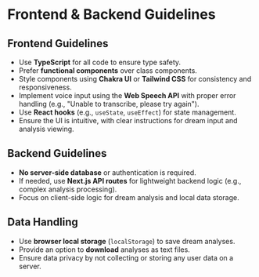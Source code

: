 # Frontend & Backend Guidelines

## Frontend Guidelines
- Use **TypeScript** for all code to ensure type safety.
- Prefer **functional components** over class components.
- Style components using **Chakra UI** or **Tailwind CSS** for consistency and responsiveness.
- Implement voice input using the **Web Speech API** with proper error handling (e.g., "Unable to transcribe, please try again").
- Use **React hooks** (e.g., `useState`, `useEffect`) for state management.
- Ensure the UI is intuitive, with clear instructions for dream input and analysis viewing.

## Backend Guidelines
- **No server-side database** or authentication is required.
- If needed, use **Next.js API routes** for lightweight backend logic (e.g., complex analysis processing).
- Focus on client-side logic for dream analysis and local data storage.

## Data Handling
- Use **browser local storage** (`localStorage`) to save dream analyses.
- Provide an option to **download** analyses as text files.
- Ensure data privacy by not collecting or storing any user data on a server.